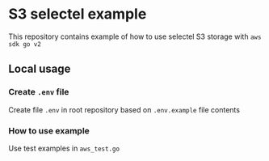 # S3 selectel example

This repository contains example of how to use selectel S3 storage with `aws sdk go v2`

## Local usage

### Create `.env` file

Create file `.env` in root repository based on `.env.example` file contents

### How to use example

Use test examples in `aws_test.go`
